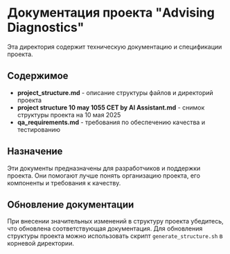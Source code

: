 # Документация проекта "Advising Diagnostics"

Эта директория содержит техническую документацию и спецификации проекта.

## Содержимое

- **project_structure.md** - описание структуры файлов и директорий проекта
- **project structure 10 may 1055 CET by AI Assistant.md** - снимок структуры проекта на 10 мая 2025
- **qa_requirements.md** - требования по обеспечению качества и тестированию

## Назначение

Эти документы предназначены для разработчиков и поддержки проекта. Они помогают лучше понять организацию проекта, его компоненты и требования к качеству.

## Обновление документации

При внесении значительных изменений в структуру проекта убедитесь, что обновлена соответствующая документация. Для обновления структуры проекта можно использовать скрипт `generate_structure.sh` в корневой директории.
